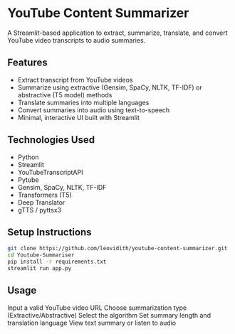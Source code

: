 # YouTube Content Summarizer

A Streamlit-based application to extract, summarize, translate, and convert YouTube video transcripts to audio summaries.

## Features

- Extract transcript from YouTube videos
- Summarize using extractive (Gensim, SpaCy, NLTK, TF-IDF) or abstractive (T5 model) methods
- Translate summaries into multiple languages
- Convert summaries into audio using text-to-speech
- Minimal, interactive UI built with Streamlit

## Technologies Used

- Python
- Streamlit
- YouTubeTranscriptAPI
- Pytube
- Gensim, SpaCy, NLTK, TF-IDF
- Transformers (T5)
- Deep Translator
- gTTS / pyttsx3

## Setup Instructions

```bash
git clone https://github.com/leovidith/youtube-content-summarizer.git
cd Youtube-Summariser
pip install -r requirements.txt
streamlit run app.py
```
## Usage
Input a valid YouTube video URL
Choose summarization type (Extractive/Abstractive)
Select the algorithm
Set summary length and translation language
View text summary or listen to audio

